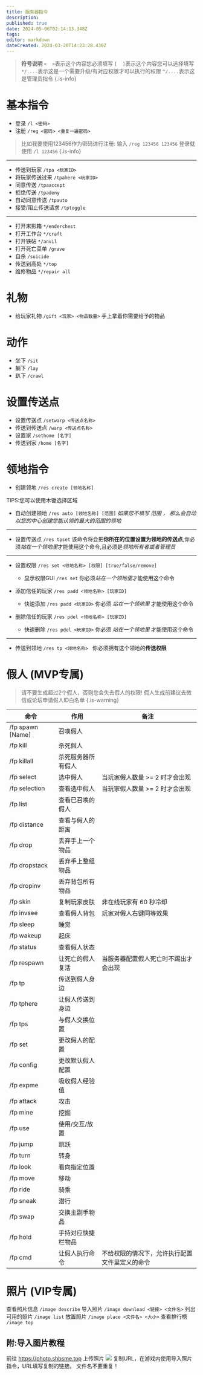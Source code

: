 ```yaml
---
title: 服务器指令
description: 
published: true
date: 2024-05-06T02:14:13.348Z
tags: 
editor: markdown
dateCreated: 2024-03-20T14:23:28.430Z
---
```


> **符号说明**
`<  >`表示这个内容您必须填写
`[  ]`表示这个内容您可以选择填写
`*/....`表示这是一个需要升级/有对应权限才可以执行的权限
`^/....`表示这是管理员指令
{.is-info}
# 基本指令
- 登录 `/l <密码>`
- 注册 `/reg <密码> <重复一遍密码>`
> 比如我要使用123456作为密码进行注册: 输入 `/reg 123456 123456`
登录就使用 `/l 123456`
{.is-info}



---
- 传送到玩家 `/tpa <玩家ID>`
- 将玩家传送过来 `/tpahere <玩家ID>`
- 同意传送 `/tpaaccept`
- 拒绝传送 `/tpadeny`
- 自动同意传送 `/tpauto`
- 接受/阻止传送请求 `/tptoggle`
---
- 打开末影箱 `*/enderchest`
- 打开工作台 `*/craft`
- 打开铁砧 `*/anvil`
- 打开死亡菜单 `/grave`
- 自杀 `/suicide`
- 传送到高处 `*/top`
- 维修物品 `*/repair all`
# 礼物
- 给玩家礼物 `/gift <玩家> <物品数量>` 
手上拿着你需要给予的物品

# 动作
- 坐下 `/sit`
- 躺下 `/lay`
- 趴下 `/crawl`

# 设置传送点
- 设置传送点 `/setwarp <传送点名称>`
- 传送到传送点 `/warp <传送点名称>`
- 设置家 `/sethome [名字]`
- 传送到家 `/home [名字]`

# 领地指令
 - 创建领地 `/res create [领地名称]`
 
 TIPS:您可以使用木锄选择区域
 - 自动创建领地 `/res auto [领地名称] [范围]`
 *如果您不填写 范围 ， 那么会自动以您的中心创建您能认领的最大的范围的领地*
 ---
 - 设置传送点 `/res tpset`
 该命令将会把**你所在的位置设置为领地的传送点**,你必须*站在一个领地里*才能使用这个命令,且必须是*领地所有者或者管理员*
 ---
 
 - 设置权限 `/res set <领地名称> [权限] [true/false/remove]`
 	- 显示权限GUI `/res set`
   你必须*站在一个领地里*才能使用这个命令
   
 - 添加信任的玩家 `/res padd <领地名称> [玩家ID]`
 	- 快速添加 `/res padd <玩家ID>`
   你必须 *站在一个领地里* 才能使用这个命令
 - 删除信任的玩家 `/res pdel <领地名称> [玩家ID]`
 	- 快速删除 `/res pdel <玩家ID>`
   你必须 *站在一个领地里* 才能使用这个命令
 ---
 - 传送到领地 `/res tp <领地名称> `
 你必须拥有这个领地的**传送权限**
 
 # 假人 (MVP专属)
>  请不要生成超过2个假人，否则您会失去假人的权限!
假人生成前建议去微信或论坛申请假人ID白名单
{.is-warning}

| 命令            | 作用        | 备注                      |
|---------------|-----------|-------------------------|
| /fp spawn [Name]   | 召唤假人      |                         |
| /fp kill      | 杀死假人      |                         |
| /fp killall   | 杀死服务器所有假人 |                         |
| /fp select    | 选中假人      | 当玩家假人数量 >= 2 时才会出现      |
| /fp selection | 查看选中假人    | 当玩家假人数量 >= 2 时才会出现      |
| /fp list      | 查看已召唤的假人  |                         |
| /fp distance  | 查看与假人的距离  |                         |
| /fp drop      | 丢弃手上一个物品  |                         |
| /fp dropstack | 丢弃手上整组物品  |                         |
| /fp dropinv   | 丢弃背包所有物品  |                         |
| /fp skin      | 复制玩家皮肤    | 非在线玩家有 60 秒冷却           |
| /fp invsee    | 查看假人背包    | 玩家对假人右键同等效果             |
| /fp sleep     | 睡觉        |                         |
| /fp wakeup    | 起床        |                         |
| /fp status    | 查看假人状态    |                         |
| /fp respawn   | 让死亡的假人复活  | 当服务器配置假人死亡时不踢出才会出现      |
| /fp tp        | 传送到假人身边   |                         |
| /fp tphere    | 让假人传送到身边  |                         |
| /fp tps       | 与假人交换位置   |                         |
| /fp set       | 更改假人的配置   |                         |
| /fp config    | 更改默认假人配置  |                         |
| /fp expme     | 吸收假人经验值   |                         |
| /fp attack    | 攻击        |                         |
| /fp mine      | 挖掘        |                         |
| /fp use       | 使用/交互/放置  |                         |
| /fp jump      | 跳跃        |                         |
| /fp turn      | 转身        |                         |
| /fp look      | 看向指定位置    |                         |
| /fp move      | 移动        |                         |
| /fp ride      | 骑乘        |                         |
| /fp sneak     | 潜行        |                         |
| /fp swap      | 交换主副手物品   |                         |
| /fp hold      | 手持对应快捷栏物品 |                         |
| /fp cmd       | 让假人执行命令   | 不给权限的情况下，允许执行配置文件里定义的命令 |

# 照片 (VIP专属)
查看照片信息 `/image describe` 
导入照片 `/image download <链接> <文件名>`
列出可用的照片 `/image list`
放置照片 `/image place <文件名> <大小>`
查看排行榜 `/image top`
## 附:导入图片教程
前往 https://photo.shbsme.top 上传照片
![](https://photo.shbsme.top/i/2024/04/28/662dfad80d3bc.png)
复制URL，在游戏内使用导入照片指令，URL填写复制的链接。 文件名不要重复！



 

